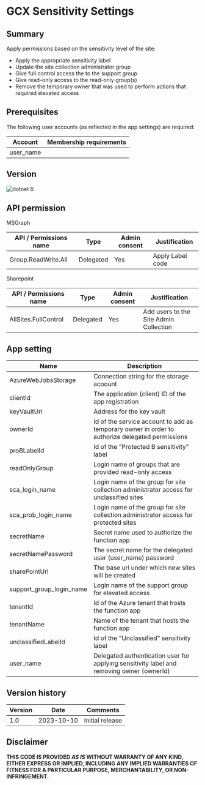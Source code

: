 # GCX Sensitivity Settings

## Summary

Apply permissions based on the sensitivity level of the site:
- Apply the appropriate sensitivity label
- Update the site collection administrator group
- Give full control access the to the support group
- Give read-only access to the read-only group(s)
- Remove the temporary owner that was used to perform actions that required elevated access
  
## Prerequisites

The following user accounts (as reflected in the app settings) are required:

| Account             | Membership requirements                                  |
| ------------------- | -------------------------------------------------------- |
| user_name           | |

## Version 

![dotnet 6](https://img.shields.io/badge/net6.0-blue.svg)

## API permission

MSGraph

| API / Permissions name    | Type        | Admin consent | Justification                       |
| ------------------------- | ----------- | ------------- | ----------------------------------- |
| Group.ReadWrite.All       | Delegated   | Yes           | Apply Label code                    | 

Sharepoint

| API / Permissions name    | Type      | Admin consent | Justification                          |
| ------------------------- | --------- | ------------- | -------------------------------------- |
| AllSites.FullControl      | Delegated | Yes           | Add users to the Site Admin Collection |

## App setting

| Name                     | Description                                                                   					          |
| ------------------------ | ------------------------------------------------------------------------------------------------ |
| AzureWebJobsStorage      | Connection string for the storage acoount                                     					          |
| clientId                 | The application (client) ID of the app registration                           					          |
| keyVaultUrl              | Address for the key vault                                                     					          |
| ownerId				           | Id of  the service account to add as temporary owner in order to authorize delegated permissions |
| proBLabelId              | Id of the "Protected B sensitivity" label                                                        |
| readOnlyGroup            | Login name of groups that are provided read-only access                                          |
| sca_login_name           | Login name of the group for site collection administrator access for unclassified sites          |
| sca_prob_login_name      | Login name of the group for site collection administrator access for protected sites             |
| secretName               | Secret name used to authorize the function app                                					          |
| secretNamePassword       | The secret name for the delegated user (user_name) password                                      |
| sharePointUrl			       | The base url under which new sites will be created 	    						                            |
| support_group_login_name | Login name of the support group for elevated access                                              |
| tenantId                 | Id of the Azure tenant that hosts the function app                            					          |
| tenantName			         | Name of the tenant that hosts the function app                                					          |
| unclassifiedLabelId      | Id of the "Unclassified" sensitivity label                                                       |
| user_name                | Delegated authentication user for applying sensitivity label and removing owner (ownerId)        |

## Version history

Version|Date|Comments
-------|----|--------
1.0|2023-10-10|Initial release

## Disclaimer

**THIS CODE IS PROVIDED *AS IS* WITHOUT WARRANTY OF ANY KIND, EITHER EXPRESS OR IMPLIED, INCLUDING ANY IMPLIED WARRANTIES OF FITNESS FOR A PARTICULAR PURPOSE, MERCHANTABILITY, OR NON-INFRINGEMENT.**
